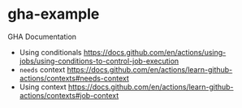 # gha-example

GHA Documentation
- Using conditionals https://docs.github.com/en/actions/using-jobs/using-conditions-to-control-job-execution
- `needs` context https://docs.github.com/en/actions/learn-github-actions/contexts#needs-context
- Using context https://docs.github.com/en/actions/learn-github-actions/contexts#job-context
